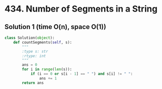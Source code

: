 # 434. Number of Segments in a String

## Solution 1 (time O(n), space O(1))

```python
class Solution(object):
    def countSegments(self, s):
        """
        :type s: str
        :rtype: int
        """
        ans = 0
        for i in range(len(s)):
            if (i == 0 or s[i - 1] == " ") and s[i] != " ":
                ans += 1
        return ans
```
